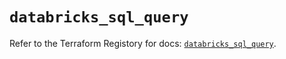 # `databricks_sql_query`

Refer to the Terraform Registory for docs: [`databricks_sql_query`](https://registry.terraform.io/providers/databricks/databricks/1.33.0/docs/resources/sql_query).

